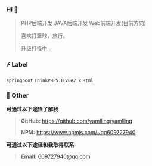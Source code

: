 ### Hi 👋
> PHP后端开发 JAVA后端开发 Web前端开发(目前方向)
>
> 喜欢打篮球，旅行。
>
> 升级打怪中...

### ⚡ Label
`springboot`  `ThinkPHP5.0` `Vue2.x` `Html` 

### 💬 Other
**可通过以下途径了解我**
> **GitHub:** https://github.com/yamlling/yamlling
>
> **NPM:** https://www.npmjs.com/~qq609727940

**可通过以下途径和我取得联系**
> **Email:** 609727940@qq.com
